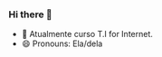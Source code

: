 ### Hi there 👋

- 🌱 Atualmente curso T.I for Internet.
- 😄 Pronouns: Ela/dela


<!--
**feliixjuliana/feliixjuliana** is a ✨ _special_ ✨ repository because its `README.md` (this file) appears on your GitHub profile.

Here are some ideas to get you started:

- 🌱 Atualmente curso T.I for Internet.
- 😄 Pronouns: Ela/dela

-->
